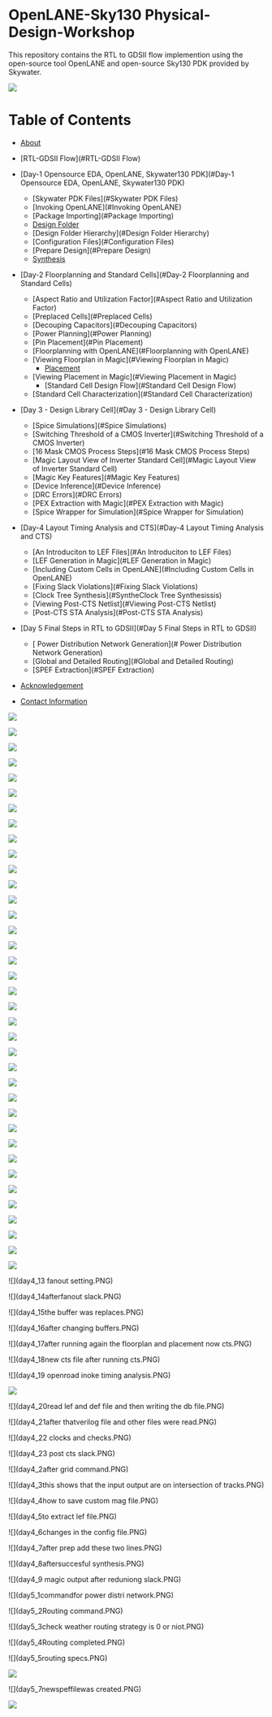 
# OpenLANE-Sky130 Physical-Design-Workshop

This repository contains the RTL to GDSII flow implemention using the open-source tool OpenLANE and open-source Sky130 PDK provided by Skywater.

![](Images/eadvanced_physical_design.png)

# Table of Contents
- [About](#About)
- [RTL-GDSII Flow](#RTL-GDSII Flow)
- [Day-1 Opensource EDA, OpenLANE, Skywater130 PDK](#Day-1 Opensource EDA, OpenLANE, Skywater130 PDK)
	- [Skywater PDK Files](#Skywater PDK Files)
 	- [Invoking OpenLANE](#Invoking OpenLANE)
 	- [Package Importing](#Package Importing)
 	- [Design Folder](#tips-for-ip-design-using-sky130-technology)
 	- [Design Folder Hierarchy](#Design Folder Hierarchy) 
	- [Configuration Files](#Configuration Files)
	- [Prepare Design](#Prepare Design)
 	- [Synthesis](#Synthesis)
- [Day-2 Floorplanning and Standard Cells](#Day-2 Floorplanning and Standard Cells)
	- [Aspect Ratio and Utilization Factor](#Aspect Ratio and Utilization Factor)
 	- [Preplaced Cells](#Preplaced Cells)
 	- [Decouping Capacitors](#Decouping Capacitors)
  - [Power Planning](#Power Planning)
  - [Pin Placement](#Pin Placement)
  - [Floorplanning with OpenLANE](#Floorplanning with OpenLANE)
  - [Viewing Floorplan in Magic](#Viewing Floorplan in Magic)
 	- [Placement](#Placement)
  - [Viewing Placement in Magic](#Viewing Placement in Magic)
 	- [Standard Cell Design Flow](#Standard Cell Design Flow)
  - [Standard Cell Characterization](#Standard Cell Characterization)
  
- [Day 3 - Design Library Cell](#Day 3 - Design Library Cell)
 	- [Spice Simulations](#Spice Simulations)
  - [Switching Threshold of a CMOS Inverter](#Switching Threshold of a CMOS Inverter)
  - [16 Mask CMOS Process Steps](#16 Mask CMOS Process Steps)
  - [Magic Layout View of Inverter Standard Cell](#Magic Layout View of Inverter Standard Cell)
  - [Magic Key Features](#Magic Key Features)
  - [Device Inference](#Device Inference)
  - [DRC Errors](#DRC Errors)
  - [PEX Extraction with Magic](#PEX Extraction with Magic)
  - [Spice Wrapper for Simulation](#Spice Wrapper for Simulation)
- [Day-4 Layout Timing Analysis and CTS](#Day-4 Layout Timing Analysis and CTS)
  - [An Introduciton to LEF Files](#An Introduciton to LEF Files)
  - [LEF Generation in Magic](#LEF Generation in Magic)
  - [Including Custom Cells in OpenLANE](#Including Custom Cells in OpenLANE)
  - [Fixing Slack Violations](#Fixing Slack Violations)
  - [Clock Tree Synthesis](#SyntheClock Tree Synthesissis)
  - [Viewing Post-CTS Netlist](#Viewing Post-CTS Netlist)
  - [Post-CTS STA Analysis](#Post-CTS STA Analysis)
- [Day 5 Final Steps in RTL to GDSII](#Day 5 Final Steps in RTL to GDSII)    
  - [ Power Distribution Network Generation](# Power Distribution Network Generation)
  - [Global and Detailed Routing](#Global and Detailed Routing)
  - [SPEF Extraction](#SPEF Extraction)
- [Acknowledgement](#acknowledgement)
- [Contact Information](#contact-information)

![](Images/openlane_flow.png)

![](Images/day1_1.png)

![](Images/day1_2.png)

![](Images/day1_3.png)

![](Images/day1_4.png)

![](Images/day1_5.png)

![](Images/day1_6.PNG)

![](Images/day1_7.png)

![](Images/day1_8.png)

![](Images/day1_9.png)

![](Images/day1_10.png)

![](Images/day2_1.PNG)

![](Images/day2_5.png)

![](Images/day2_6.png)

![](Images/day2_7.png)

![](Images/day2_8.png)

![](Images/day2_9.png)

![](Images/day2_10.png)

![](Images/day3_1.PNG)

![](Images/day3_2.PNG)

![](Images/day3_3.PNG)

![](Images/day3_4.PNG)

![](Images/day3_5.PNG)

![](Images/day3_6.PNG)

![](Images/day3_7.PNG)

![](Images/day3_8.PNG)

![](Images/day3_9.PNG)

![](Images/day3_10.PNG)

![](Images/day3_11.PNG)

![](Images/day3_12.PNG)

![](Images/day3_12.PNG)

![](Images/day3_13.PNG)

![](Images/day3_14.PNG)

![](Images/day3_15.PNG)

![](day4_10INVCELL.PNG)

![](day4_11Expanded.PNG)

![](day4_12prestacxonf.PNG)

![](day4_13 fanout setting.PNG)

![](day4_14afterfanout slack.PNG)

![](day4_15the buffer was replaces.PNG)

![](day4_16after changing buffers.PNG)

![](day4_17after running again the floorplan and placement now cts.PNG)

![](day4_18new cts file after running cts.PNG)

![](day4_19 openroad inoke timing analysis.PNG)

![](day4_1tracks_info.PNG)

![](day4_20read lef and def file and then writing the db file.PNG)

![](day4_21after thatverilog file and other files were read.PNG)

![](day4_22 clocks and checks.PNG)

![](day4_23 post cts slack.PNG)

![](day4_2after grid command.PNG)

![](day4_3this shows that the input output are on intersection of tracks.PNG)

![](day4_4how to save custom mag file.PNG)

![](day4_5to extract lef file.PNG)

![](day4_6changes in the config file.PNG)

![](day4_7after prep add these two lines.PNG)

![](day4_8aftersuccesful synthesis.PNG)

![](day4_9 magic output after reduniong slack.PNG)

![](day5_1commandfor power distri network.PNG)

![](day5_2Routing command.PNG)

![](day5_3check weather routing strategy is 0 or niot.PNG)

![](day5_4Routing completed.PNG)

![](day5_5routing specs.PNG)

![](day5_6SPEFEXTRACTOR.PNG)

![](day5_7newspeffilewas created.PNG)

![](day5_8.PNG)
